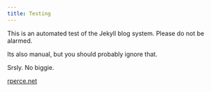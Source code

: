 ```yaml
---
title: Testing
---
```


This is an automated test of the Jekyll blog system. Please do not be alarmed.

Its also manual, but you should probably ignore that.

Srsly. No biggie.

[rperce.net](http://rperce.net/)
